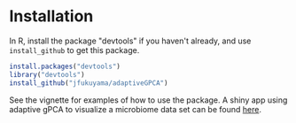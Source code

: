 # Installation

In R, install the package "devtools" if you haven't already, and use `install_github` to get this package. 
```r
install.packages("devtools")
library("devtools")
install_github("jfukuyama/adaptiveGPCA")
```

See the vignette for examples of how to use the package. A shiny app
using adaptive gPCA to visualize a microbiome data set can be found
[here](https://jfukuyama.shinyapps.io/antibiotic_vis/). 
